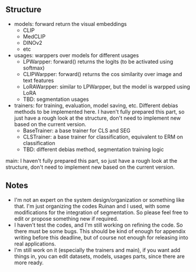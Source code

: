 ## Structure

- models: forward return the visual embeddings
  - CLIP
  - MedCLIP
  - DINOv2
  - etc
- usages: warppers over models for different usages
  - LPWarpper: forward() returns the logits (to be activated using softmax)
  - CLIPWarpper: forward() returns the cos similarity over image and text features
  - LoRAWarpper: similar to LPWarpper, but the model is warpped using LoRA
  - TBD: segmentation usages
- trainers: for training, evaluation, model saving, etc. Different debias methods to be implemented here. I haven't fully prepared this part, so just have a rough look at the structure, don't need to implement new based on the current version.
  - BaseTrainer: a base trainer for CLS and SEG
  - CLSTrainer: a base trainer for classification, equivalent to ERM on classification
  - TBD: different debias method, segmentation training logic 

main: I haven't fully prepared this part, so just have a rough look at the structure, don't need to implement new based on the current version.

## Notes

- I'm not an expert on the system design/organization or something like that. I'm just organizing the codes Ruinan and I used, with some modifications for the integration of segmentation. So please feel free to edit or propose something new if required.
- I haven't test the codes, and I'm still working on refining the code. So there must be some bugs. This should be kind of enough for appendix writing before this deadline, but of course not enough for releasing into real applications.
- I'm still work on it (especially the trainers and main), if you want add things in, you can edit datasets, models, usages parts, since there are more ready.
